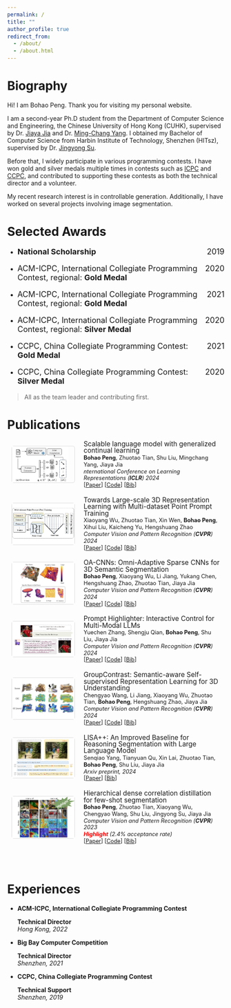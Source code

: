 ```yaml
---
permalink: /
title: ""
author_profile: true
redirect_from: 
  - /about/
  - /about.html
---
```


Biography
======
Hi! I am Bohao Peng. Thank you for visiting my personal website.

I am a second-year Ph.D student from the Department of Computer Science and Engineering, the Chinese University of Hong Kong (CUHK), supervised by Dr. [Jiaya Jia](https://jiaya.me/home) and Dr. [Ming-Chang Yang](https://www.cse.cuhk.edu.hk/~mcyang/). I obtained my Bachelor of Computer Science from Harbin Institute of Technology, Shenzhen (HITsz), supervised by Dr. [Jingyong Su](https://faculty.hitsz.edu.cn/sujingyong).

Before that, I widely participate in various programming contests. I have won gold and silver medals multiple times in contests such as [ICPC](https://icpc.global/) and [CCPC](https://ccpc.io/), and contributed to supporting these contests as both the technical director and a volunteer.

My recent research interest is in controllable generation. Additionally, I have worked on several projects involving image segmentation.


Selected Awards
======
* <p style="display: flex; justify-content: space-between;font-size: 18px;"><span><strong>National Scholarship </strong></span><span style="margin-left: auto;">2019</span></p>
* <p style="display: flex; justify-content: space-between;font-size: 18px;"><span>ACM-ICPC, International Collegiate Programming Contest, regional: <strong>Gold Medal</strong></span><span style="margin-left: auto;">2020</span></p> 
* <p style="display: flex; justify-content: space-between;font-size: 18px;"><span>ACM-ICPC, International Collegiate Programming Contest, regional: <strong>Gold Medal</strong></span><span style="margin-left: auto;">2021</span></p> 
* <p style="display: flex; justify-content: space-between;font-size: 18px;"><span>ACM-ICPC, International Collegiate Programming Contest, regional: <strong>Silver Medal</strong></span><span style="margin-left: auto;">2020</span></p> 
* <p style="display: flex; justify-content: space-between;font-size: 18px;"><span>CCPC, China Collegiate Programming Contest: <strong>Gold Medal</strong></span><span style="margin-left: auto;">2021</span></p> 
* <p style="display: flex; justify-content: space-between;font-size: 18px;"><span>CCPC, China Collegiate Programming Contest: <strong>Silver Medal</strong></span><span style="margin-left: auto;">2020</span></p> 

> All as the team leader and contributing first.

Publications
======

<!-- SLM -->
<div style="display: flex; align-items: center; margin: 10px; margin-top: 20px;">
  <div style="flex: 0 0 30%; margin-right: 20px; font-size: 0; border-radius: 5px; border: 1px solid #ddd;">
    <img src="files/publications/images/2024ICLR_SLM.jpg" style="display: block; width: 90%; height: auto; object-fit: cover;" alt="hdnet">
  </div>
  <div style="flex: 1; display: flex; flex-direction: column; justify-content: center;">
    <p style="line-height: 1.0; font-size: 1.1em; margin: 0;">
      <a href="https://arxiv.org/pdf/2404.07470" style="text-decoration: none;">Scalable language model with generalized continual learning</a><br>
      <small><strong>Bohao Peng</strong>, Zhuotao Tian, Shu Liu, Mingchang Yang, Jiaya Jia</small><br>
      <small><em>nternational Conference on Learning Representations (<strong>ICLR</strong>) 2024</em></small><br>
      <small>[<a href="https://arxiv.org/pdf/2404.07470">Paper</a>] [<a href="https://github.com/Pbihao/SLM">Code</a>] [<a href="files/publications/bibs/2024ICLR_SLM.txt">Bib</a>]</small>
    </p>
  </div>
</div>

<!-- PPT -->
<div style="display: flex; align-items: center; margin: 10px; margin-top: 20px;">
  <div style="flex: 0 0 30%; margin-right: 20px; font-size: 0; border-radius: 5px; border: 1px solid #ddd;">
    <img src="files/publications/images/2024CVPR_PPT.jpg" style="display: block; width: 100%; height: auto; object-fit: cover;" alt="hdnet">
  </div>
  <div style="flex: 1; display: flex; flex-direction: column; justify-content: center;">
    <p style="line-height: 1.0; font-size: 1.1em; margin: 0;">
      <a href="https://arxiv.org/pdf/2308.09718.pdf" style="text-decoration: none;">Towards Large-scale 3D Representation Learning with Multi-dataset Point Prompt Training</a><br>
      <small>Xiaoyang Wu, Zhuotao Tian, Xin Wen, <strong>Bohao Peng</strong>, Xihui Liu, Kaicheng Yu, Hengshuang Zhao</small><br>
      <small><em>Computer Vision and Pattern Recognition (<strong>CVPR</strong>) 2024</em></small><br>
      <small>[<a href="https://arxiv.org/pdf/2308.09718.pdf">Paper</a>] [<a href="https://github.com/Pointcept/PointTransformerV3">Code</a>] [<a href="files/publications/bibs/2024CVPR_PPT.txt">Bib</a>]</small>
    </p>
  </div>
</div>

<!-- OACNN -->
<div style="display: flex; align-items: center; margin: 10px; margin-top: 20px;">
  <div style="flex: 0 0 30%; margin-right: 20px; font-size: 0; border-radius: 5px; border: 1px solid #ddd;">
    <img src="files/publications/images/2024CVPR_OACNN.jpg" style="display: block; width: 100%; height: auto; object-fit: cover;" alt="hdnet">
  </div>
  <div style="flex: 1; display: flex; flex-direction: column; justify-content: center;">
    <p style="line-height: 1.0; font-size: 1.1em; margin: 0;">
      <a href="https://openaccess.thecvf.com/content/CVPR2024/papers/Peng_OA-CNNs_Omni-Adaptive_Sparse_CNNs_for_3D_Semantic_Segmentation_CVPR_2024_paper.pdf" style="text-decoration: none;">OA-CNNs: Omni-Adaptive Sparse CNNs for 3D Semantic Segmentation</a><br>
      <small><strong>Bohao Peng</strong>, Xiaoyang Wu, Li Jiang, Yukang Chen, Hengshuang Zhao, Zhuotao Tian, Jiaya Jia</small><br>
      <small><em>Computer Vision and Pattern Recognition (<strong>CVPR</strong>) 2024</em></small><br>
      <small>[<a href="https://openaccess.thecvf.com/content/CVPR2024/papers/Peng_OA-CNNs_Omni-Adaptive_Sparse_CNNs_for_3D_Semantic_Segmentation_CVPR_2024_paper.pdf">Paper</a>] [<a href="https://github.com/Pointcept/Pointcept">Code</a>] [<a href="files/publications/bibs/2024CVPR_OACNN.txt">Bib</a>]</small>
    </p>
  </div>
</div>


<!-- Prompt Highliter -->
<div style="display: flex; align-items: center; margin: 10px; margin-top: 20px;">
  <div style="flex: 0 0 30%; margin-right: 20px; font-size: 0; border-radius: 5px; border: 1px solid #ddd;">
        <img src="files/publications/images/2024CVPR_PromptHilighter.jpg" style="display: block; width: 100%; height: auto; object-fit: cover;" alt="hdnet">
  </div>
  <div style="flex: 1; display: flex; flex-direction: column; justify-content: center;">
    <p style="line-height: 1.0; font-size: 1.1em; margin: 0;">
        <a href="https://arxiv.org/abs/2312.04302" style="text-decoration: none;">Prompt Highlighter: Interactive Control for Multi-Modal LLMs
      </a><br>
      <small>
        Yuechen Zhang, Shengju Qian, <strong>Bohao Peng</strong>, Shu Liu, Jiaya Jia
      </small><br>
      <small><em>
        Computer Vision and Pattern Recognition (<strong>CVPR</strong>) 2024
      </em></small><br>
      <small>
        [<a href="https://arxiv.org/abs/2312.04302">Paper</a>] 
        [<a href="https://julianjuaner.github.io/projects/PromptHighlighter">Code</a>] 
        [<a href="files/publications/bibs/2024CVPR_PromptHilighter.txt">Bib</a>]
      </small>
    </p>
  </div>
</div>


<!-- GroupContrast -->
<div style="display: flex; align-items: center; margin: 10px; margin-top: 20px;">
  <div style="flex: 0 0 30%; margin-right: 20px; font-size: 0; border-radius: 5px; border: 1px solid #ddd;">
        <img src="files/publications/images/2024CVPR_GroupContrast.jpg" style="display: block; width: 100%; height: auto; object-fit: cover;" alt="hdnet">
  </div>
  <div style="flex: 1; display: flex; flex-direction: column; justify-content: center;">
    <p style="line-height: 1.0; font-size: 1.1em; margin: 0;">
        <a href="https://arxiv.org/abs/2403.09639" style="text-decoration: none;">GroupContrast: Semantic-aware Self-supervised Representation Learning for 3D Understanding
      </a><br>
      <small>
        Chengyao Wang, Li Jiang, Xiaoyang Wu, Zhuotao Tian, <strong>Bohao Peng</strong>, Hengshuang Zhao, Jiaya Jia
      </small><br>
      <small><em>
        Computer Vision and Pattern Recognition (<strong>CVPR</strong>) 2024
      </em></small><br>
      <small>
        [<a href="https://arxiv.org/abs/2403.09639">Paper</a>] 
        [<a href="https://github.com/dvlab-research/GroupContrast">Code</a>] 
        [<a href="files/publications/bibs/2024CVPR_GroupContrast.txt">Bib</a>]
      </small>
    </p>
  </div>
</div>


<!-- LISA++ -->
<div style="display: flex; align-items: center; margin: 10px; margin-top: 20px;">
  <div style="flex: 0 0 30%; margin-right: 20px; font-size: 0; border-radius: 5px; border: 1px solid #ddd;">
        <img src="files/publications/images/2024Arxiv_LISA++.jpg" style="display: block; width: 100%; height: auto; object-fit: cover;" alt="hdnet">
  </div>
  <div style="flex: 1; display: flex; flex-direction: column; justify-content: center;">
    <p style="line-height: 1.0; font-size: 1.1em; margin: 0;">
        <a href="https://arxiv.org/abs/2312.17240" style="text-decoration: none;">LISA++: An Improved Baseline for Reasoning Segmentation with Large Language Model
      </a><br>
      <small>
        Senqiao Yang, Tianyuan Qu, Xin Lai, Zhuotao Tian, <strong>Bohao Peng</strong>, Shu Liu, Jiaya Jia
      </small><br>
      <small><em>
        Arxiv preprint, 2024
      </em></small><br>
      <small>
        [<a href="https://arxiv.org/abs/2312.17240">Paper</a>] 
        [<a href="files/publications/bibs/2024Arxiv_LISA++.txt">Bib</a>]
      </small>
    </p>
  </div>
</div>


<!-- HDMNET -->
<div style="display: flex; align-items: center; margin: 10px; margin-top: 20px;">
  <div style="flex: 0 0 30%; margin-right: 20px; font-size: 0; border-radius: 5px; border: 1px solid #ddd;">
    <img src="files/publications/images/2023CVPR_HDMNet.jpg" style="display: block; width: 100%; height: auto; object-fit: cover;" alt="hdnet">
  </div>
  <div style="flex: 1; display: flex; flex-direction: column; justify-content: center;">
    <p style="line-height: 1.0; font-size: 1.1em; margin: 0;">
      <a href="https://openaccess.thecvf.com/content/CVPR2023/papers/Peng_Hierarchical_Dense_Correlation_Distillation_for_Few-Shot_Segmentation_CVPR_2023_paper.pdf" style="text-decoration: none;">Hierarchical dense correlation distillation for few-shot segmentation</a><br>
      <small><strong>Bohao Peng</strong>, Zhuotao Tian, Xiaoyang Wu, Chengyao Wang, Shu Liu, Jingyong Su, Jiaya Jia</small><br>
      <small><em>Computer Vision and Pattern Recognition (<strong>CVPR</strong>) 2023 <br> <strong><span style="color: red;">Highlight</span></strong> (2.4% acceptance rate)</em></small><br>
      <small>[<a href="https://openaccess.thecvf.com/content/CVPR2023/papers/Peng_Hierarchical_Dense_Correlation_Distillation_for_Few-Shot_Segmentation_CVPR_2023_paper.pdf">Paper</a>] [<a href="https://github.com/Pbihao/HDMNet">Code</a>] [<a href="files/publications/bibs/2023CVPR_HDMNet.txt">Bib</a>]</small>
    </p>
  </div>
</div>


<!-- ------------Others---------------------- -->

<br><br>

Experiences
======
* <div ><strong>ACM-ICPC, International Collegiate Programming Contest</strong><p><strong>Technical Director</strong><br><em>Hong Kong, 2022</em></p></div>
* <div ><strong>Big Bay Computer Competition</strong><p><strong>Technical Director</strong><br><em>Shenzhen, 2021</em></p></div>
* <div > <strong>CCPC, China Collegiate Programming Contest</strong> <p><strong>Technical Support</strong><br><em>Shenzhen, 2019</em></p></div>